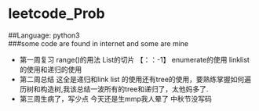 # leetcode_Prob
##Language: python3  
###some code are found in internet and some are mine  
+ 第一周复习  range()的用法 List的切片 【：：-1】 enumerate的使用 linklist的使用和递归的使用
+ 第二周总结  这全是递归和link list 的使用还有tree的使用，要熟练掌握如何遍历树和构造树,我该总结一波所有的tree和递归了，太他妈多了.
+ 第三周生病了，写少点 今天还是生mmp我人晕了 中秋节没写码


